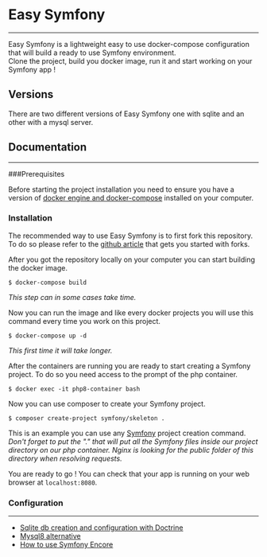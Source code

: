 # Easy Symfony

---

Easy Symfony is a lightweight easy to use docker-compose configuration that will build a ready to use Symfony environment.  
Clone the project, build you docker image, run it and start working on your Symfony app ! 

## Versions
There are two different versions of Easy Symfony one with sqlite and an other with a mysql server.

## Documentation

---

###Prerequisites

Before starting the project installation you need to ensure you have a version of [docker engine and docker-compose](https://docs.docker.com/compose/install/) installed on your computer.

### Installation

The recommended way to use Easy Symfony is to first fork this repository. To do so please refer to the [github article](https://docs.github.com/en/get-started/quickstart/fork-a-repo#forking-a-repository) that gets
you started with forks.  

After you got the repository locally on your computer you can start building the docker image.

    $ docker-compose build

_This step can in some cases take time._

Now you can run the image and like every docker projects you will use this command every time you work on this project.

    $ docker-compose up -d

_This first time it will take longer._

After the containers are running you are ready to start creating a Symfony project. To do so you need access to the prompt of the php container.

    $ docker exec -it php8-container bash

Now you can use composer to create your Symfony project.

    $ composer create-project symfony/skeleton .

This is an example you can use any [Symfony](https://symfony.com/doc/current/setup.html#creating-symfony-applications) project creation command.  
*Don't forget to put the "." that will put all the Symfony files inside our project directory on our php container. Nginx is looking for the public folder of this directory when resolving requests.*  

You are ready to go ! You can check that your app is running on your web browser at `localhost:8080`.

### Configuration

---

* [Sqlite db creation and configuration with Doctrine](app/documentation/sqlite-db-creation-and-configuration.md)
* [Mysql8 alternative](app/documentation/mysql8-alternative.md)
* [How to use Symfony Encore](app/documentation/how-to-use-symfony-encore.md)